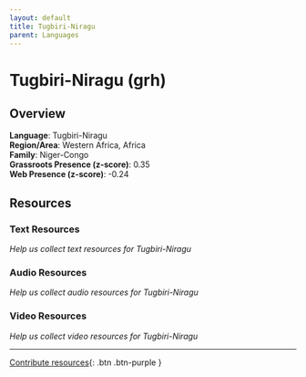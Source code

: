 ```yaml
---
layout: default
title: Tugbiri-Niragu
parent: Languages
---
```


# Tugbiri-Niragu (grh)

## Overview

**Language**: Tugbiri-Niragu  
**Region/Area**: Western Africa, Africa  
**Family**: Niger-Congo  
**Grassroots Presence (z-score)**: 0.35  
**Web Presence (z-score)**: -0.24  

## Resources

### Text Resources
*Help us collect text resources for Tugbiri-Niragu*

### Audio Resources
*Help us collect audio resources for Tugbiri-Niragu*

### Video Resources
*Help us collect video resources for Tugbiri-Niragu*

---

[Contribute resources](https://forms.office.com/e/1SfLJx3u1r){: .btn .btn-purple }
